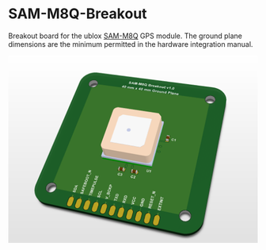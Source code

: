 # SAM-M8Q-Breakout

Breakout board for the ublox [SAM-M8Q](https://www.u-blox.com/en/product/sam-m8q-module) GPS module.  The ground plane dimensions are the minimum permitted in the hardware integration manual.

![](https://github.com/xioTechnologies/SAM-M8Q-Breakout/blob/master/3D%20View.png?raw=true)
